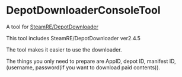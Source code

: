 # DepotDownloaderConsoleTool

A tool for [SteamRE/DepotDownloader](https://github.com/SteamRE/DepotDownloader)

This tool includes SteamRE/DepotDownloader ver2.4.5

The tool makes it easier to use the downloader.

The things you only need to prepare are AppID, depot ID, manifest ID,(username, password(if you want to download paid contents)).
